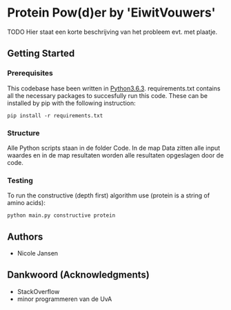 # Protein Pow(d)er by 'EiwitVouwers'

TODO
Hier staat een korte beschrijving van het probleem evt. met plaatje.

## Getting Started

### Prerequisites

This codebase hase been written in [Python3.6.3](https://www.python.org/downloads/). requirements.txt contains all the necessary packages to succesfully run this code. These can be installed by pip with the following instruction:

```
pip install -r requirements.txt
```

### Structure

Alle Python scripts staan in de folder Code. In de map Data zitten alle input waardes en in de map resultaten worden alle resultaten opgeslagen door de code.

### Testing

To run the constructive (depth first) algorithm use (protein is a string of amino acids):

```
python main.py constructive protein
```

## Authors

* Nicole Jansen


## Dankwoord (Acknowledgments)

* StackOverflow
* minor programmeren van de UvA
